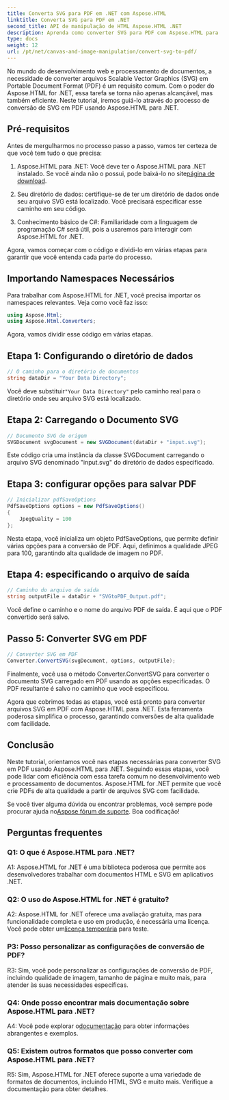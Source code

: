 ```yaml
---
title: Converta SVG para PDF em .NET com Aspose.HTML
linktitle: Converta SVG para PDF em .NET
second_title: API de manipulação de HTML Aspose.HTML .NET
description: Aprenda como converter SVG para PDF com Aspose.HTML para .NET. Tutorial passo a passo de alta qualidade para processamento eficiente de documentos.
type: docs
weight: 12
url: /pt/net/canvas-and-image-manipulation/convert-svg-to-pdf/
---
```


No mundo do desenvolvimento web e processamento de documentos, a necessidade de converter arquivos Scalable Vector Graphics (SVG) em Portable Document Format (PDF) é um requisito comum. Com o poder do Aspose.HTML for .NET, essa tarefa se torna não apenas alcançável, mas também eficiente. Neste tutorial, iremos guiá-lo através do processo de conversão de SVG em PDF usando Aspose.HTML para .NET. 

## Pré-requisitos

Antes de mergulharmos no processo passo a passo, vamos ter certeza de que você tem tudo o que precisa:

1.  Aspose.HTML para .NET: Você deve ter o Aspose.HTML para .NET instalado. Se você ainda não o possui, pode baixá-lo no site[página de download](https://releases.aspose.com/html/net/).

2. Seu diretório de dados: certifique-se de ter um diretório de dados onde seu arquivo SVG está localizado. Você precisará especificar esse caminho em seu código.

3. Conhecimento básico de C#: Familiaridade com a linguagem de programação C# será útil, pois a usaremos para interagir com Aspose.HTML for .NET.

Agora, vamos começar com o código e dividi-lo em várias etapas para garantir que você entenda cada parte do processo.

## Importando Namespaces Necessários

Para trabalhar com Aspose.HTML for .NET, você precisa importar os namespaces relevantes. Veja como você faz isso:

```csharp
using Aspose.Html;
using Aspose.Html.Converters;
```

Agora, vamos dividir esse código em várias etapas.

## Etapa 1: Configurando o diretório de dados
```csharp
// O caminho para o diretório de documentos
string dataDir = "Your Data Directory";
```
 Você deve substituir`"Your Data Directory"` pelo caminho real para o diretório onde seu arquivo SVG está localizado.

## Etapa 2: Carregando o Documento SVG
```csharp
// Documento SVG de origem
SVGDocument svgDocument = new SVGDocument(dataDir + "input.svg");
```
Este código cria uma instância da classe SVGDocument carregando o arquivo SVG denominado "input.svg" do diretório de dados especificado.

## Etapa 3: configurar opções para salvar PDF
```csharp
// Inicializar pdfSaveOptions
PdfSaveOptions options = new PdfSaveOptions()
{
	JpegQuality = 100
};
```
Nesta etapa, você inicializa um objeto PdfSaveOptions, que permite definir várias opções para a conversão de PDF. Aqui, definimos a qualidade JPEG para 100, garantindo alta qualidade de imagem no PDF.

## Etapa 4: especificando o arquivo de saída
```csharp
// Caminho do arquivo de saída
string outputFile = dataDir + "SVGtoPDF_Output.pdf";
```
Você define o caminho e o nome do arquivo PDF de saída. É aqui que o PDF convertido será salvo.

## Passo 5: Converter SVG em PDF
```csharp
// Converter SVG em PDF
Converter.ConvertSVG(svgDocument, options, outputFile);
```
Finalmente, você usa o método Converter.ConvertSVG para converter o documento SVG carregado em PDF usando as opções especificadas. O PDF resultante é salvo no caminho que você especificou.

Agora que cobrimos todas as etapas, você está pronto para converter arquivos SVG em PDF com Aspose.HTML para .NET. Esta ferramenta poderosa simplifica o processo, garantindo conversões de alta qualidade com facilidade.

## Conclusão

Neste tutorial, orientamos você nas etapas necessárias para converter SVG em PDF usando Aspose.HTML para .NET. Seguindo essas etapas, você pode lidar com eficiência com essa tarefa comum no desenvolvimento web e processamento de documentos. Aspose.HTML for .NET permite que você crie PDFs de alta qualidade a partir de arquivos SVG com facilidade.

 Se você tiver alguma dúvida ou encontrar problemas, você sempre pode procurar ajuda no[Aspose fórum de suporte](https://forum.aspose.com/). Boa codificação!

## Perguntas frequentes

### Q1: O que é Aspose.HTML para .NET?

A1: Aspose.HTML for .NET é uma biblioteca poderosa que permite aos desenvolvedores trabalhar com documentos HTML e SVG em aplicativos .NET.

### Q2: O uso do Aspose.HTML for .NET é gratuito?

 A2: Aspose.HTML for .NET oferece uma avaliação gratuita, mas para funcionalidade completa e uso em produção, é necessária uma licença. Você pode obter um[licença temporária](https://purchase.aspose.com/temporary-license/) para teste.

### P3: Posso personalizar as configurações de conversão de PDF?

R3: Sim, você pode personalizar as configurações de conversão de PDF, incluindo qualidade de imagem, tamanho de página e muito mais, para atender às suas necessidades específicas.

### Q4: Onde posso encontrar mais documentação sobre Aspose.HTML para .NET?

 A4: Você pode explorar o[documentação](https://reference.aspose.com/html/net/) para obter informações abrangentes e exemplos.

### Q5: Existem outros formatos que posso converter com Aspose.HTML para .NET?

R5: Sim, Aspose.HTML for .NET oferece suporte a uma variedade de formatos de documentos, incluindo HTML, SVG e muito mais. Verifique a documentação para obter detalhes.